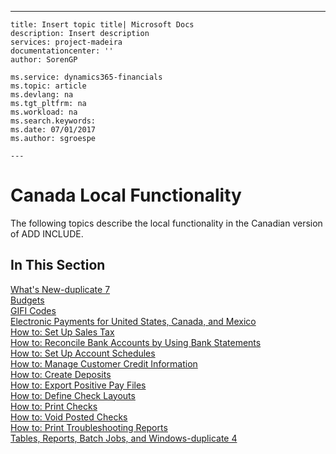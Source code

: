 ---
    title: Insert topic title| Microsoft Docs
    description: Insert description
    services: project-madeira
    documentationcenter: ''
    author: SorenGP

    ms.service: dynamics365-financials
    ms.topic: article
    ms.devlang: na
    ms.tgt_pltfrm: na
    ms.workload: na
    ms.search.keywords:
    ms.date: 07/01/2017
    ms.author: sgroespe

    ---
# Canada Local Functionality
The following topics describe the local functionality in the Canadian version of ADD INCLUDE<!--[!INCLUDE[navnow](../../ApplicationDesign/includes/navnow_md.md)]-->.  
  
## In This Section  
 [What's New\-duplicate 7](../../LocalFunctionalityForMicrosoftDynamicsNav2016/Canada/what-s-new-duplicate-7.md)  
  [Budgets](../../LocalFunctionalityForMicrosoftDynamicsNav2016/Canada/budgets.md)  
  [GIFI Codes](../../LocalFunctionalityForMicrosoftDynamicsNav2016/Canada/gifi-codes.md)  
  [Electronic Payments for United States, Canada, and Mexico](../../LocalFunctionalityForMicrosoftDynamicsNav2016/Canada/electronic-payments-for-united-states-canada-and-mexico.md)  
  [How to: Set Up Sales Tax](../../LocalFunctionalityForMicrosoftDynamicsNav2016/Canada/how-to-set-up-sales-tax.md)  
  [How to: Reconcile Bank Accounts by Using Bank Statements](../../LocalFunctionalityForMicrosoftDynamicsNav2016/Canada/how-to-reconcile-bank-accounts-by-using-bank-statements.md)  
  [How to: Set Up Account Schedules](../../LocalFunctionalityForMicrosoftDynamicsNav2016/Canada/how-to-set-up-account-schedules.md)  
  [How to: Manage Customer Credit Information](../../LocalFunctionalityForMicrosoftDynamicsNav2016/Canada/how-to-manage-customer-credit-information.md)  
  [How to: Create Deposits](../../LocalFunctionalityForMicrosoftDynamicsNav2016/Canada/how-to-create-deposits.md)  
  [How to: Export Positive Pay Files](../../LocalFunctionalityForMicrosoftDynamicsNav2016/Canada/how-to-export-positive-pay-files.md)  
  [How to: Define Check Layouts](../../LocalFunctionalityForMicrosoftDynamicsNav2016/Canada/how-to-define-check-layouts.md)  
  [How to: Print Checks](../../LocalFunctionalityForMicrosoftDynamicsNav2016/Canada/how-to-print-checks.md)  
  [How to: Void Posted Checks](../../LocalFunctionalityForMicrosoftDynamicsNav2016/Canada/how-to-void-posted-checks.md)  
  [How to: Print Troubleshooting Reports](../../LocalFunctionalityForMicrosoftDynamicsNav2016/Canada/how-to-print-troubleshooting-reports.md)  
  [Tables, Reports, Batch Jobs, and Windows\-duplicate 4](../../LocalFunctionalityForMicrosoftDynamicsNav2016/Canada/tables-reports-batch-jobs-and-windows-duplicate-4.md)